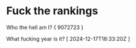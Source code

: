 # Fuck the rankings

Who the hell am I?
{ 9072723 }

What fucking year is it?
[ 2024-12-17T18:33:20Z ]
